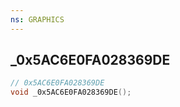 ```yaml
---
ns: GRAPHICS
---
```

## _0x5AC6E0FA028369DE

```c
// 0x5AC6E0FA028369DE
void _0x5AC6E0FA028369DE();
```

